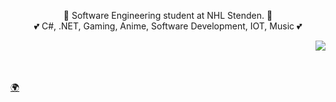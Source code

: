 <p align="center">
  👤 Software Engineering student at NHL Stenden. 👤
  <br>
  💕 C#, .NET, Gaming, Anime, Software Development, IOT, Music 💕
</p>
<img src="https://imgur.com/khg8D75.gif" align="right"/>
<br><br><br>
<p align="left">
  <a href="https://naamloos.dev/">🌍</a>
</p>
